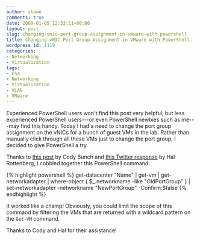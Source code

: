 ```yaml
---
author: slowe
comments: true
date: 2009-01-05 12:33:11+00:00
layout: post
slug: changing-vnic-port-group-assignment-in-vmware-with-powershell
title: Changing vNIC Port Group Assignment in VMware with PowerShell
wordpress_id: 1119
categories:
- Networking
- Virtualization
tags:
- ESX
- Networking
- Virtualization
- VLAN
- VMware
---
```


Experienced PowerShell users won't find this post very helpful, but less experienced PowerShell users---or even PowerShell newbies such as me---may find this handy. Today I had a need to change the port group assignment on the vNICs for a bunch of guest VMs in the lab. Rather than manually click through all these VMs just to change the port group, I decided to give PowerShell a try.

Thanks to [this post](http://professionalvmware.com/2008/12/18/1-day-left-the-most-awesome-powershell-one-liner-in-the-history-of-powershell-one-liners/) by Cody Bunch and [this Twitter response](http://twitter.com/halr9000/statuses/1097365098) by Hal Rottenberg, I cobbled together this PowerShell command:

{% highlight powershell %}
get-datacenter "Name" | get-vm | get-networkadapter | where-object { $_.networkname -like "OldPortGroup" } | set-networkadapter -networkname "NewPortGroup" -Confirm:$false
{% endhighlight %}

It worked like a champ! Obviously, you could limit the scope of this command by filtering the VMs that are returned with a wildcard pattern on the `Get-VM` command.

Thanks to Cody and Hal for their assistance!
